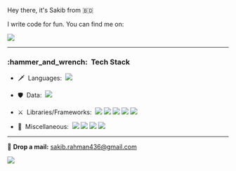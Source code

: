 <!-- ### Hi there 👋 -->
Hey there, it's Sakib from 🇧🇩

I write code for fun. You can find me on:

[![](https://img.shields.io/badge/-sakib5-0A1A2F?style=flat&logo=linkedin)](https://www.linkedin.com/in/sakib5)

---
<h3> :hammer_and_wrench: &nbsp;Tech Stack</h3>

- :dagger: &nbsp;Languages:&nbsp;
  ![](https://img.shields.io/badge/-JavaScript-0A1A2F?style=flat&logo=javascript)
  
- :shield: &nbsp;Data:&nbsp;
  ![](https://img.shields.io/badge/-MongoDB-0A1A2F?style=flat&logo=mongodb)
  
- :crossed_swords: &nbsp;Libraries/Frameworks:&nbsp;
  ![](https://img.shields.io/badge/-React-0A1A2F?style=flat&logo=react)
  ![](https://img.shields.io/badge/-Tailwind-0A1A2F?style=flat&logo=tailwindcss)
  ![](https://img.shields.io/badge/-Bootstrap-0A1A2F?style=flat&logo=bootstrap)
  ![](https://img.shields.io/badge/-Node.JS-0A1A2F?style=flat&logo=node.js)
  ![](https://img.shields.io/badge/-Express-0A1A2F?style=flat&logo=express)
  
- :bow_and_arrow: &nbsp;Miscellaneous:&nbsp;
  ![](https://img.shields.io/badge/-Git-0A1A2F?style=flat&logo=git)
  ![](https://img.shields.io/badge/-Env-0A1A2F?style=flat&logo=.env)
  ![](https://img.shields.io/badge/-JWT-0A1A2F?style=flat&logo=JSONWebTokens)
  ![](https://img.shields.io/badge/-vim-0A1A2F?style=flat&logo=vim)
 ---
💬 <b>Drop a mail:</b> <a href="mailto:sakib.rahman436@gmail.com" target="_blank"> sakib.rahman436@gmail.com</a>
  

<!--  -->
<p>
  
  <img src="http://github-readme-streak-stats.herokuapp.com?user=srdo96&theme=tokyonight&date_format=j%20M%5B%20Y%5D&border=1A1B27"/>
    
</p> 
